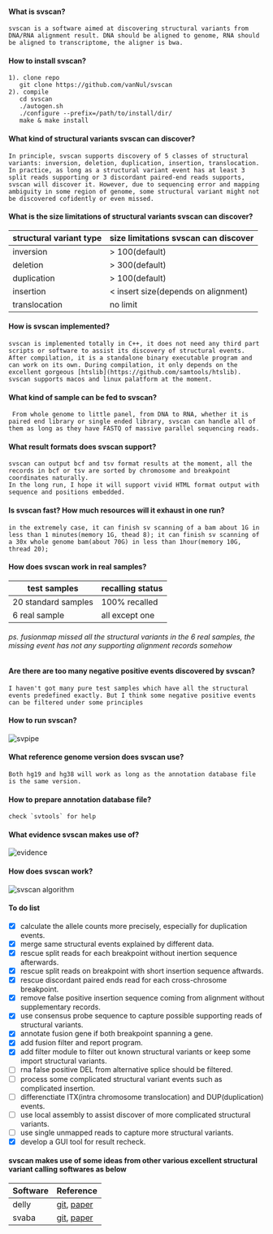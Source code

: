 #### What is svscan?
    svscan is a software aimed at discovering structural variants from DNA/RNA alignment result. DNA should be aligned to genome, RNA should be aligned to transcriptome, the aligner is bwa.
#### How to install svscan?
    1). clone repo
       git clone https://github.com/vanNul/svscan  
    2). compile 
       cd svscan    
       ./autogen.sh   
       ./configure --prefix=/path/to/install/dir/ 
       make & make install 
  
#### What kind of structural variants svscan can discover?
    In principle, svscan supports discovery of 5 classes of structural variants: inversion, deletion, duplication, insertion, translocation.  
    In practice, as long as a structural variant event has at least 3 split reads supporting or 3 discordant paired-end reads supports, svscan will discover it. However, due to sequencing error and mapping ambiguity in some region of genome, some structural variant might not be discovered cofidently or even missed. 
    
#### What is the size limitations of structural variants svscan can discover? 
|structural variant type| size limitations svscan can discover
|-----------------------|--------------------------------------
|inversion              | > 100(default)
|deletion               | > 300(default)
|duplication            | > 100(default)
|insertion              | < insert size(depends on alignment)
|translocation          | no limit

#### How is svscan implemented?  
    svscan is implemented totally in C++, it does not need any third part scripts or software to assist its discovery of structural events. 
    After compilation, it is a standalone binary executable program and can work on its own. During compilation, it only depends on the excellent gorgeous [htslib](https://github.com/samtools/htslib).
    svscan supports macos and linux palatform at the moment.  

#### What kind of sample can be fed to svscan?  
     From whole genome to little panel, from DNA to RNA, whether it is paired end library or single ended library, svscan can handle all of them as long as they have FASTQ of massive parallel sequencing reads.
      
#### What result formats does svscan support?  
    svscan can output bcf and tsv format results at the moment, all the records in bcf or tsv are sorted by chromosome and breakpoint coordinates naturally.  
    In the long run, I hope it will support vivid HTML format output with sequence and positions embedded.
    
#### Is svscan fast? How much resources will it exhaust in one run?  
    in the extremely case, it can finish sv scanning of a bam about 1G in less than 1 minutes(memory 1G, thead 8); it can finish sv scanning of a 30x whole genome bam(about 70G) in less than 1hour(memory 10G, thread 20);
    
#### How does svscan work in real samples?  
|test samples       | recalling status
|-------------------|---------------------
|20 standard samples| 100% recalled
|6 real sample      | all except one
###### ps. fusionmap missed all the structural variants in the 6 real samples, the missing event has not any supporting alignment records somehow

#### Are there are too many negative positive events discovered by svscan?  
    I haven't got many pure test samples which have all the structural events predefined exactly. But I think some negative positive events can be filtered under some principles  

#### How to run svscan?  
![svpipe](./fig/svpipe.svg)

#### What reference genome version does svscan use?  
    Both hg19 and hg38 will work as long as the annotation database file is the same version.  

#### How to prepare annotation database file?  
    check `svtools` for help

#### What evidence svscan makes use of?   
![evidence](./fig/reads.svg)

#### How does svscan work?  
![svscan algorithm](./fig/svscan.svg)

#### To do list
- [x] calculate the allele counts more precisely, especially for duplication events.
- [x] merge same structural events explained by different data.
- [x] rescue split reads for each breakpoint without inertion sequence afterwards.
- [x] rescue split reads on breakpoint with short insertion sequence aftwards.
- [x] rescue discordant paired ends read for each cross-chrosome breakpoint.
- [x] remove false positive insertion sequence coming from alignment without supplementary records.
- [x] use consensus probe sequence to capture possible supporting reads of structural variants.
- [x] annotate fusion gene if both breakpoint spanning a gene.
- [x] add fusion filter and report program.
- [x] add filter module to filter out known structural variants or keep some import structural variants.
- [ ] rna false positive DEL from alternative splice should be filtered.
- [ ] process some complicated structural variant events such as complicated insertion.
- [ ] differenctiate ITX(intra chromosome translocation) and DUP(duplication) events.
- [ ] use local assembly to assist discover of more complicated structural variants.
- [ ] use single unmapped reads to capture more structural variants.
- [x] develop a GUI tool for result recheck.

#### svscan makes use of some ideas from other various excellent structural variant calling softwares as below
|Software    | Reference
|------------|----------
|delly       | [git](https://github.com/dellytools/delly), [paper](https://doi.org/10.1093/bioinformatics/bts378)
|svaba       | [git](https://github.com/walaj/svaba), [paper](https://genome.cshlp.org/content/early/2018/03/13/gr.221028.117)